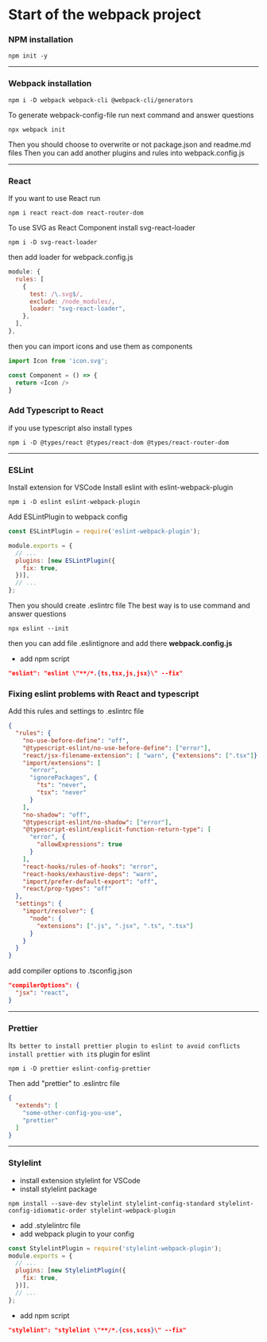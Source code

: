# Start of the webpack project

### NPM installation
```
npm init -y
```
***
### Webpack installation
```
npm i -D webpack webpack-cli @webpack-cli/generators
```
To generate webpack-config-file run next command and answer questions
```
npx webpack init
```
Then you should choose to overwrite or not package.json and readme.md files
Then you can add another plugins and rules into webpack.config.js
***
### React
If you want to use React run
```
npm i react react-dom react-router-dom
```
To use SVG as React Component install svg-react-loader
```
npm i -D svg-react-loader
```
then add loader for webpack.config.js
```javascript
module: {
  rules: [
    {
      test: /\.svg$/,
      exclude: /node_modules/,
      loader: "svg-react-loader",
    },
  ],
},
```
then you can import icons and use them as components
```javascript
import Icon from 'icon.svg';

const Component = () => {
  return <Icon />
}
```
### Add Typescript to React
if you use typescript also install types
```
npm i -D @types/react @types/react-dom @types/react-router-dom
```
***
### ESLint
Install extension for VSCode
Install eslint with eslint-webpack-plugin
```
npm i -D eslint eslint-webpack-plugin
```
Add ESLintPlugin to webpack config
```javascript
const ESLintPlugin = require('eslint-webpack-plugin');

module.exports = {
  // ...
  plugins: [new ESLintPlugin({
    fix: true,
  })],
  // ...
};
```
Then you should create .eslintrc file
The best way is to use command and answer questions
```
npx eslint --init
```
then you can add file .eslintignore and add there **webpack.config.js**
- add npm script

```json
"eslint": "eslint \"**/*.{ts,tsx,js,jsx}\" --fix"
```
### Fixing eslint problems with React and typescript
Add this rules and settings to .eslintrc file
```json
{
  "rules": {
    "no-use-before-define": "off",
    "@typescript-eslint/no-use-before-define": ["error"],
    "react/jsx-filename-extension": [ "warn", {"extensions": [".tsx"]} ],
    "import/extensions": [
      "error",
      "ignorePackages", {
        "ts": "never",
        "tsx": "never"
      }
    ],
    "no-shadow": "off",
    "@typescript-eslint/no-shadow": ["error"],
    "@typescript-eslint/explicit-function-return-type": [
      "error", {
        "allowExpressions": true
      }
    ],
    "react-hooks/rules-of-hooks": "error",
    "react-hooks/exhaustive-deps": "warn",
    "import/prefer-default-export": "off",
    "react/prop-types": "off"
  },
  "settings": {
    "import/resolver": {
      "node": {
        "extensions": [".js", ".jsx", ".ts", ".tsx"]
      }
    }
  }
}
```
add compiler options to .tsconfig.json
```json
"compilerOptions": {
  "jsx": "react",
}
```
***
### Prettier
It`s better to install prettier plugin to eslint to avoid conflicts
install prettier with it`s plugin for eslint
```
npm i -D prettier eslint-config-prettier
```
Then add "prettier" to .eslintrc file
```json
{
  "extends": [
    "some-other-config-you-use",
    "prettier"
  ]
}
```
***
### Stylelint
- install extension stylelint for VSCode
- install stylelint package
```
npm install --save-dev stylelint stylelint-config-standard stylelint-config-idiomatic-order stylelint-webpack-plugin
```
- add .stylelintrc file
- add webpack plugin to your config
```javascript
const StylelintPlugin = require('stylelint-webpack-plugin');
module.exports = {
  // ...
  plugins: [new StylelintPlugin({
    fix: true,
  })],
  // ...
};
```
- add npm script

```json
"stylelint": "stylelint \"**/*.{css,scss}\" --fix"
```
